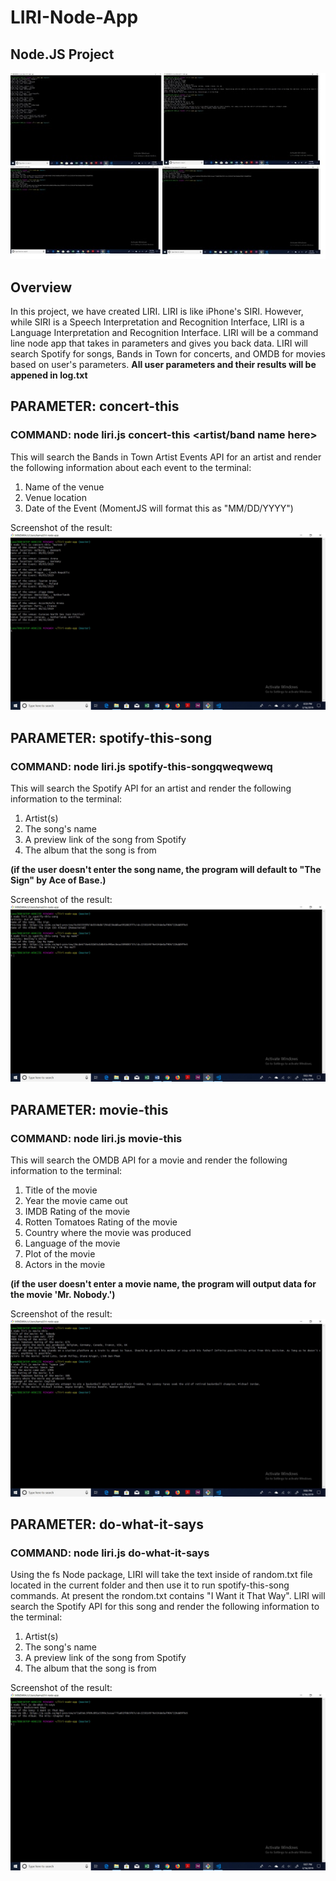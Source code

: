 # LIRI-Node-App
## Node.JS Project

![Homepage](https://github.com/kamalnyc17/liri-node-app/blob/master/images/homepage.jpg)

## Overview
In this project, we have created LIRI. LIRI is like iPhone's SIRI. However, while SIRI is a Speech Interpretation and Recognition Interface, LIRI is a Language Interpretation and Recognition Interface. LIRI will be a command line node app that takes in parameters and gives you back data. LIRI will search Spotify for songs, Bands in Town for concerts, and OMDB for movies based on user's parameters. **All user parameters and their results will be appened in log.txt**

## PARAMETER: concert-this
### COMMAND: node liri.js concert-this <artist/band name here>
This will search the Bands in Town Artist Events API for an artist and render the following information about each event to the terminal:
1. Name of the venue
2. Venue location
3. Date of the Event (MomentJS will format this as "MM/DD/YYYY")

Screenshot of the result:
![concert-this](https://github.com/kamalnyc17/liri-node-app/blob/master/images/concert-this.jpg)

## PARAMETER: spotify-this-song
### COMMAND: node liri.js spotify-this-songqweqwewq
This will search the Spotify API for an artist and render the following information to the terminal:
1. Artist(s)
2. The song's name
3. A preview link of the song from Spotify
4. The album that the song is from

**(if the user doesn't enter the song name, the program will default to "The Sign" by Ace of Base.)**

Screenshot of the result:
![spotify-this-song](https://github.com/kamalnyc17/liri-node-app/blob/master/images/spotify-this-song.jpg)

## PARAMETER: movie-this
### COMMAND: node liri.js movie-this <movie name here>
This will search the OMDB API for a movie and render the following information to the terminal:
1. Title of the movie
2. Year the movie came out
3. IMDB Rating of the movie
4. Rotten Tomatoes Rating of the movie
5. Country where the movie was produced
6. Language of the movie
7. Plot of the movie
8. Actors in the movie

**(if the user doesn't enter a movie name, the program will output data for the movie 'Mr. Nobody.')**

Screenshot of the result:
![movie-this](https://github.com/kamalnyc17/liri-node-app/blob/master/images/movie-this.jpg)

## PARAMETER: do-what-it-says
### COMMAND: node liri.js do-what-it-says
Using the fs Node package, LIRI will take the text inside of random.txt file located in the current folder and then use it to run spotify-this-song commands.
At present the rondom.txt contains "I Want it That Way". LIRI will search the Spotify API for this song and render the following information to the terminal:
1. Artist(s)
2. The song's name
3. A preview link of the song from Spotify
4. The album that the song is from

Screenshot of the result:
![do-what-it-says](https://github.com/kamalnyc17/liri-node-app/blob/master/images/do-what-it-says.jpg)
